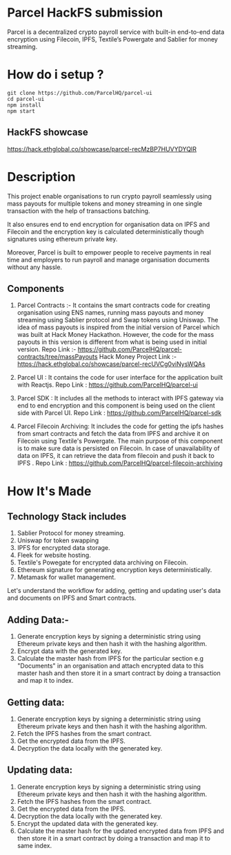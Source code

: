 # Parcel HackFS submission


Parcel is a decentralized crypto payroll service with built-in end-to-end data encryption using Filecoin, IPFS, Textile’s Powergate and Sablier for money streaming.

# How do i setup ? 
```
git clone https://github.com/ParcelHQ/parcel-ui
cd parcel-ui
npm install
npm start
```
## HackFS showcase 
https://hack.ethglobal.co/showcase/parcel-recMzBP7HUVYDYQIR

# Description
This project enable organisations to run crypto payroll seamlessly using mass payouts for multiple tokens and money streaming in one single transaction with the help of transactions batching.

It also ensures end to end encryption for organisation data on IPFS and Filecoin and the encryption key is calculated deterministically though signatures using ethereum private key.

Moreover, Parcel is built to empower people to receive payments in real time and employers to run payroll and manage organisation documents without any hassle.

## Components 
1. Parcel Contracts :- It contains the smart contracts code for creating organisation using ENS names, running mass payouts and money streaming using Sablier protocol and Swap tokens using Uniswap. The idea of mass payouts is inspired from the initial version of Parcel which was built at Hack Money Hackathon. However, the code for the mass payouts in this version is different from what is being used in initial version.
Repo Link :- https://github.com/ParcelHQ/parcel-contracts/tree/massPayouts 
Hack Money Project Link :- https://hack.ethglobal.co/showcase/parcel-recUVCg0viNysWQAs 

2. Parcel UI : It contains the code for user interface for the application built with Reactjs. 
Repo Link : https://github.com/ParcelHQ/parcel-ui

3. Parcel SDK : It includes all the methods to interact with IPFS gateway via end to end encryption and this component is being used on the client side with Parcel UI. Repo Link : https://github.com/ParcelHQ/parcel-sdk 

4. Parcel Filecoin Archiving: It includes the code for getting the ipfs hashes from smart contracts and fetch the data from IPFS and archive it on Filecoin using Textile's Powergate. The main purpose of this component is to make sure data is persisted on Filecoin. In case of unavailability of data on IPFS, it can retrieve the data from filecoin and push it back to IPFS . Repo Link : https://github.com/ParcelHQ/parcel-filecoin-archiving

# How It's Made

## Technology Stack includes
1. Sablier Protocol for money streaming.
2. Uniswap for token swapping
3. IPFS for encrypted data storage. 
4. Fleek for website hosting. 
5. Textile's Powegate for encrypted data archiving on Filecoin.
6. Ethereum signature for generating encryption keys deterministically.
7. Metamask for wallet management.

Let's understand the workflow for adding, getting and updating user's data and documents on IPFS and Smart contracts.

## Adding Data:- 
1. Generate encryption keys by signing a deterministic string using Ethereum private keys and then hash it with the hashing algorithm. 
2. Encrypt data with the generated key. 
3. Calculate the master hash from IPFS for the particular section e.g "Documents" in an organisation and attach encrypted data to this master hash and then store it in a smart contract by doing a transaction and map it to index. 

## Getting data:
1. Generate encryption keys by signing a deterministic string using Ethereum private keys and then hash it with the hashing algorithm. 
2. Fetch the IPFS hashes from the smart contract. 
3. Get the encrypted data from the IPFS. 
4. Decryption the data locally with the generated key. 

## Updating data:
1. Generate encryption keys by signing a deterministic string using Ethereum private keys and then hash it with the hashing algorithm. 
2. Fetch the IPFS hashes from the smart contract. 
3. Get the encrypted data from the IPFS. 
4. Decryption the data locally with the generated key. 
5. Encrypt the updated data with the generated key. 
6. Calculate the master hash for the updated encrypted data from IPFS and then store it in a smart contract by doing a transaction and map it to same index. 


